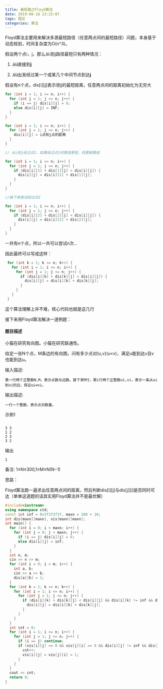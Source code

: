 ```yaml
---
title: 最短路之Floyd算法
date: 2019-08-18 23:25:07
tags: 图论
categories: 算法
---
```


Floyd算法主要用来解决多源最短路径（任意两点间的最短路径）问题，本身基于动态规划，时间复杂度为O(n^3)。

假设两个点i，j，那么从i到j路径最短只有两种情况：

1. 从**i**直接到**j**


2. 从**i**出发经过某一个或某几个中间节点到达**j**

<!-- more -->

  假设有n个点，dis[i][j]表示i到j的最短距离，任意两点间的距离初始化为无穷大
  ```c++
  for (int i = 1; i <= n; i++) {
    for (int j = 1; j <= n; j++) {
      if (i == j) dis[i][j] = 0;
      else dis[i][j] = INF;
    }
  }
  
  for (int i = 1; i <= n; i++) {
    for (int j = 1; j <= n; j++) {
      dis[i][j] = i点到j点的距离 
    }
  }
  
  // 从i到j经过点1，如果经过点1时路径更短，则更新数组
  
  for (int i = 1; i <= n; i++) {
    for (int j = 1; j <= n; j++) {
      if (dis[i][1] + dis[1][j] < dis[i][j]) {
        dis[i][j] = dis[i][1] + dis[1][j];
      }
    }
  }
  
  //接下来尝试经过点2
  
  for (int i = 1; i <= n; i++) {
    for (int j = 1; j <= n; j++) {
      if (dis[i][2] + dis[2][j] < dis[i][j]) {
        dis[i][j] = dis[i][2] + dis[2][j];
      }
    }
  }
  ```
  
一共有n个点，所以一共可以尝试n次...

因此最终可以写成这样：

 ```c++
  for (int k = 1; k <= n; k++) {
    for (int i = 1; i <= n; i++) {
      for (int j = 1; j <= n; j++) {
        if (dis[i][k] + dis[k][j] < dis[i][j]) {
          dis[i][j] = dis[i][k] + dis[k][j];
        }
      }
    }
  }
 ```
 
这个算法理解上并不难，核心代码也就是这几行

接下来用Floyd算法解决一道例题：




#### 题目描述

小猫在研究有向图。小猫在研究联通性。

给定一张N个点，M条边的有向图，问有多少点对(u,v)(u<v)，满足u能到达v且v也能到达u。

输入描述:
```
第一行两个正整数N,M，表示点数与边数。接下来M行，第i行两个正整数ui,vi，表示一条从ui到vi的边，保证ui≠vi。
```
输出描述:
```
一行一个整数，表示点对数量。
```
示例1

```

3 3
1 2
2 3
3 2
```
输出
```
1
```
备注:
1≤N≤300,1≤M≤N(N−1)

思路：

Floyd算法跑一遍求出任意两点间的距离，然后判断dis[i][j]与dis[j][i]是否同时可达（单单这道题的话其实用Floyd算法并不是最优解）


```c++
#include<iostream>
using namespace std;
const int inf = 0x3f3f3f3f, maxn = 300 + 10;
int dis[maxn][maxn], vis[maxn][maxn];
int main() {
  for (int i = 0; i < maxn; i++) {
    for (int j = 0; j < maxn; j++) {
      if (i == j) dis[i][j] = 0;
      else dis[i][j] = inf;
    }
  }
  int n, m;
  cin >> n >> m;
  for (int i = 0; i < m; i++) {
    int a, b;
    cin >> a >> b;
    dis[a][b] = 1;
  }
  for (int k = 1; k <= n; k++) {
    for (int i = 1; i <= n; i++) {
      for (int j = 1; j <= n; j++) {
        if (dis[i][k] + dis[k][j] < dis[i][j] && dis[i][k] != inf && dis[k][j] != inf) {
          dis[i][j] = dis[i][k] + dis[k][j];
        }
      }
    }
  }
  int cnt = 0;
  for (int i = 1; i <= n; i++) {
    for (int j = 1; j <= n; j++) {
      if (i == j) continue;
      if (vis[i][j] == 0 && vis[j][i] == 0 && dis[i][j] != inf && dis[j][i] != inf) {
        cnt++;
        vis[i][j] = vis[j][i] = 1;
      }
    }
  }
  cout << cnt;
  return 0;
}
```